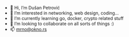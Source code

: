 - 👋 Hi, I’m Dušan Petrović
- 👀 I’m interested in networking, web design, coding...
- 🌱 I’m currently learning go, docker, crypto related stuff
- 💞️ I’m looking to collaborate on all sorts of things :)
- 📫 mrno@okno.rs

<!---
mrnookno/mrnookno is a ✨ special ✨ repository because its `README.md` (this file) appears on your GitHub profile.
You can click the Preview link to take a look at your changes.
--->

